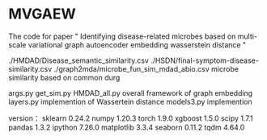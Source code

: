 # MVGAEW
The code for paper " Identifying disease-related microbes based on multi-scale variational graph autoencoder embedding wasserstein distance "

./HMDAD/Disease_semantic_similarity.csv
./HSDN/final-symptom-disease-similarity.csv
./graph2mda/microbe_fun_sim_mdad_abio.csv microbe similarity based on common durg


args.py
get_sim.py
HMDAD_all.py overall framework of graph embedding
layers.py implemention of Wassertein distance
models3.py implemention

version：
sklearn 	0.24.2
numpy		1.20.3
torch		1.9.0
xgboost		1.5.0
scipy		1.7.1
pandas		1.3.2
ipython		7.26.0
matplotlib 	3.3.4
seaborn		0.11.2
tqdm		4.64.0
